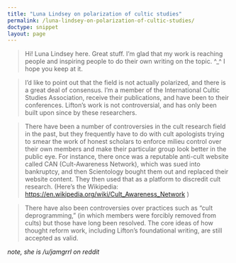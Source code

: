 ```yaml
---
title: "Luna Lindsey on polarization of cultic studies"
permalink: /luna-lindsey-on-polarization-of-cultic-studies/
doctype: snippet
layout: page
---
```


> Hi! Luna Lindsey here. Great stuff. I’m glad that my work is reaching people and inspiring people to do their own writing on the topic. ^\_^ I hope you keep at it.

> I’d like to point out that the field is not actually polarized, and there is a great deal of consensus. I’m a member of the International Cultic Studies Association, receive their publications, and have been to their conferences. Lifton’s work is not controversial, and has only been built upon since by these researchers.

> There have been a number of controversies in the cult research field in the past, but they frequently have to do with cult apologists trying to smear the work of honest scholars to enforce milieu control over their own members and make their particular group look better in the public eye. For instance, there once was a reputable anti-cult website called CAN (Cult-Awareness Network), which was sued into bankruptcy, and then Scientology bought them out and replaced their website content. They then used that as a platform to discredit cult research. (Here’s the Wikipedia: https://en.wikipedia.org/wiki/Cult_Awareness_Network )

> There have also been controversies over practices such as “cult deprogramming,” (in which
members were forcibly removed from cults) but those have long been resolved. The core ideas of how thought reform work, including Lifton’s foundational writing, are still accepted as valid.

_note, she is /u/jamgrrl on reddit_
